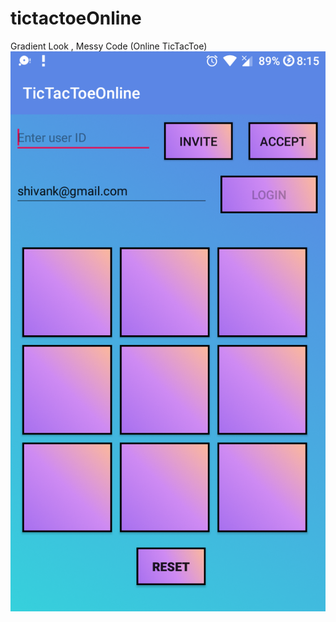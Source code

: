 # tictactoeOnline
Gradient Look , Messy Code (Online TicTacToe)
![Screenshot](https://github.com/shivank-dvlpr/tictactoeOnline/blob/master/Screenshot_20200711-201536.png?raw=true "Screenshot of App") 



